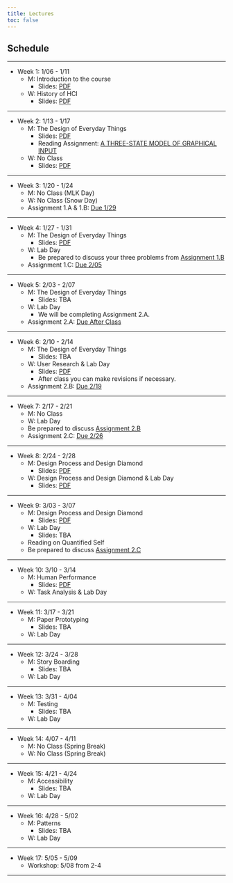 ```yaml
---
title: Lectures
toc: false
---
```


## Schedule

---

- Week 1: 1/06 - 1/11
  - M: Introduction to the course
    - Slides: [PDF](includes/lectures/0-introduction.pdf)
  - W: History of HCI
    - Slides: [PDF](includes/lectures/1-history.pdf)

---

- Week 2: 1/13 - 1/17
  - M: The Design of Everyday Things
    - Slides: [PDF](includes/lectures/2-design-of-everyday-things.pdf)
    - Reading Assignment: [A THREE-STATE MODEL OF GRAPHICAL INPUT](https://www.dgp.toronto.edu/OTP/papers/bill.buxton/3state.html)
  - W: No Class
    - Slides: [PDF](includes/lectures/2-design-of-everyday-things.pdf)  

---

- Week 3: 1/20 - 1/24
  - M: No Class (MLK Day)
  - W: No Class (Snow Day)    
  - Assignment 1.A & 1.B: [Due 1/29](mini-project.html#project-proposal)
  
---

- Week 4: 1/27 - 1/31
  - M: The Design of Everyday Things
    - Slides: [PDF](includes/lectures/2-design-of-everyday-things.pdf)
  - W: Lab Day
    - Be prepared to discuss your three problems from [Assignment 1.B](mini-project.html#assignment-1.b-problem-proposal)
  - Assignment 1.C: [Due 2/05](mini-project.html#project-proposal)

---

- Week 5: 2/03 - 2/07
  - M: The Design of Everyday Things
    - Slides: TBA
  - W: Lab Day
    - We will be completing Assignment 2.A.    
  - Assignment 2.A: [Due After Class](mini-project.html#assignment-2.a-planning-design-research)  

---

- Week 6: 2/10 - 2/14
  - M: The Design of Everyday Things
    - Slides: TBA
  - W: User Research & Lab Day
    - Slides: [PDF](includes/lectures/4-user-research-methods.pdf)    
    - After class you can make revisions if necessary.    
  - Assignment 2.B: [Due 2/19](mini-project.html#assignment-2.b-initial-plan-for-design-research)    

---

- Week 7: 2/17 - 2/21
  - M: No Class
  - W: Lab Day  
  - Be prepared to discuss [Assignment 2.B](mini-project.html#assignment-2.b-initial-plan-for-design-research) 
  - Assignment 2.C: [Due 2/26](mini-project.html#assignment-2.c-starting-your-design-research)    

---

- Week 8: 2/24 - 2/28
  - M: Design Process and Design Diamond
    - Slides: [PDF](includes/lectures/3-Design-Process-Sketching.pdf)    
  - W: Design Process and Design Diamond & Lab Day
    - Slides: [PDF](includes/lectures/3-Design-Process-Sketching.pdf)        

---

- Week 9: 3/03 - 3/07
  - M: Design Process and Design Diamond
    - Slides: [PDF](includes/lectures/3-Design-Process-Sketching.pdf)       
  - W: Lab Day
    - Slides: TBA 
  - Reading on Quantified Self
  - Be prepared to discuss [Assignment 2.C](mini-project.html#assignment-2.c-starting-your-design-research)
  
---

- Week 10: 3/10 - 3/14
  - M: Human Performance
    - Slides: [PDF](includes/lectures/5-human-performance.pdf)
  - W: Task Analysis & Lab Day

---

- Week 11: 3/17 - 3/21
  - M: Paper Prototyping
    - Slides: TBA
  - W: Lab Day

---

- Week 12: 3/24 - 3/28
  - M: Story Boarding
    - Slides: TBA 
  - W: Lab Day

---

- Week 13: 3/31 - 4/04
  - M: Testing
    - Slides: TBA
  - W: Lab Day

---

- Week 14: 4/07 - 4/11
  - M: No Class (Spring Break)
  - W: No Class (Spring Break)

---

- Week 15: 4/21 - 4/24
  - M: Accessibility
    - Slides: TBA
  - W: Lab Day

---

- Week 16: 4/28 - 5/02
  - M: Patterns
    - Slides: TBA
  - W: Lab Day

---

- Week 17: 5/05 - 5/09
  - Workshop: 5/08 from 2-4

---